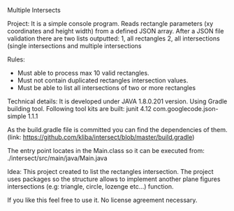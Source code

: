 Multiple Intersects

Project:
It is a simple console program. Reads rectangle parameters (xy coordinates and height width)
from a defined JSON array. After a JSON file validation there are two lists outputted:
1, all rectangles
2, all intersections (single intersections and multiple intersections

Rules:
- Must able to process max 10 valid rectangles.
- Must not contain duplicated rectangles intersection values.
- Must be able to list all intersections of two or more rectangles

Technical details:
It is developed under JAVA 1.8.0.201 version.
Using Gradle building tool.
Following tool kits are built:
junit 4.12
com.googlecode.json-simple 1.1.1

As the build.gradle file is committed you can find the dependencies of them.
(link: https://github.com/kliba/intersect/blob/master/build.gradle)

The entry point locates in the Main.class so it can be executed from:
./intersect/src/main/java/Main.java

Idea:
This project created to list the rectangles intersection. The project uses packages so the structure allows to
implement another plane figures intersections (e.g: triangle, circle, lozenge etc...) function.

If you like this feel free to use it. No license agreement necessary.